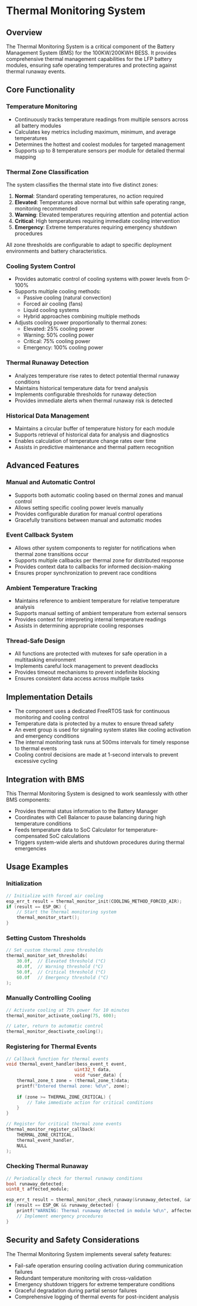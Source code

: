 # Thermal Monitoring System

## Overview

The Thermal Monitoring System is a critical component of the Battery Management System (BMS) for the 100KW/200KWH BESS. It provides comprehensive thermal management capabilities for the LFP battery modules, ensuring safe operating temperatures and protecting against thermal runaway events.

## Core Functionality

### Temperature Monitoring

- Continuously tracks temperature readings from multiple sensors across all battery modules
- Calculates key metrics including maximum, minimum, and average temperatures
- Determines the hottest and coolest modules for targeted management
- Supports up to 8 temperature sensors per module for detailed thermal mapping

### Thermal Zone Classification

The system classifies the thermal state into five distinct zones:

1. **Normal**: Standard operating temperatures, no action required
2. **Elevated**: Temperatures above normal but within safe operating range, monitoring recommended
3. **Warning**: Elevated temperatures requiring attention and potential action
4. **Critical**: High temperatures requiring immediate cooling intervention
5. **Emergency**: Extreme temperatures requiring emergency shutdown procedures

All zone thresholds are configurable to adapt to specific deployment environments and battery characteristics.

### Cooling System Control

- Provides automatic control of cooling systems with power levels from 0-100%
- Supports multiple cooling methods:
  - Passive cooling (natural convection)
  - Forced air cooling (fans)
  - Liquid cooling systems
  - Hybrid approaches combining multiple methods
- Adjusts cooling power proportionally to thermal zones:
  - Elevated: 25% cooling power
  - Warning: 50% cooling power
  - Critical: 75% cooling power
  - Emergency: 100% cooling power

### Thermal Runaway Detection

- Analyzes temperature rise rates to detect potential thermal runaway conditions
- Maintains historical temperature data for trend analysis
- Implements configurable thresholds for runaway detection
- Provides immediate alerts when thermal runaway risk is detected

### Historical Data Management

- Maintains a circular buffer of temperature history for each module
- Supports retrieval of historical data for analysis and diagnostics
- Enables calculation of temperature change rates over time
- Assists in predictive maintenance and thermal pattern recognition

## Advanced Features

### Manual and Automatic Control

- Supports both automatic cooling based on thermal zones and manual control
- Allows setting specific cooling power levels manually
- Provides configurable duration for manual control operations
- Gracefully transitions between manual and automatic modes

### Event Callback System

- Allows other system components to register for notifications when thermal zone transitions occur
- Supports multiple callbacks per thermal zone for distributed response
- Provides context data to callbacks for informed decision-making
- Ensures proper synchronization to prevent race conditions

### Ambient Temperature Tracking

- Maintains reference to ambient temperature for relative temperature analysis
- Supports manual setting of ambient temperature from external sensors
- Provides context for interpreting internal temperature readings
- Assists in determining appropriate cooling responses

### Thread-Safe Design

- All functions are protected with mutexes for safe operation in a multitasking environment
- Implements careful lock management to prevent deadlocks
- Provides timeout mechanisms to prevent indefinite blocking
- Ensures consistent data access across multiple tasks

## Implementation Details

- The component uses a dedicated FreeRTOS task for continuous monitoring and cooling control
- Temperature data is protected by a mutex to ensure thread safety
- An event group is used for signaling system states like cooling activation and emergency conditions
- The internal monitoring task runs at 500ms intervals for timely response to thermal events
- Cooling control decisions are made at 1-second intervals to prevent excessive cycling

## Integration with BMS

This Thermal Monitoring System is designed to work seamlessly with other BMS components:

- Provides thermal status information to the Battery Manager
- Coordinates with Cell Balancer to pause balancing during high temperature conditions
- Feeds temperature data to SoC Calculator for temperature-compensated SoC calculations
- Triggers system-wide alerts and shutdown procedures during thermal emergencies

## Usage Examples

### Initialization

```c
// Initialize with forced air cooling
esp_err_t result = thermal_monitor_init(COOLING_METHOD_FORCED_AIR);
if (result == ESP_OK) {
    // Start the thermal monitoring system
    thermal_monitor_start();
}
```

### Setting Custom Thresholds

```c
// Set custom thermal zone thresholds
thermal_monitor_set_thresholds(
    30.0f,  // Elevated threshold (°C)
    40.0f,  // Warning threshold (°C)
    50.0f,  // Critical threshold (°C)
    60.0f   // Emergency threshold (°C)
);
```

### Manually Controlling Cooling

```c
// Activate cooling at 75% power for 10 minutes
thermal_monitor_activate_cooling(75, 600);

// Later, return to automatic control
thermal_monitor_deactivate_cooling();
```

### Registering for Thermal Events

```c
// Callback function for thermal events
void thermal_event_handler(bess_event_t event, 
                          uint32_t data, 
                          void *user_data) {
    thermal_zone_t zone = (thermal_zone_t)data;
    printf("Entered thermal zone: %d\n", zone);
    
    if (zone >= THERMAL_ZONE_CRITICAL) {
        // Take immediate action for critical conditions
    }
}

// Register for critical thermal zone events
thermal_monitor_register_callback(
    THERMAL_ZONE_CRITICAL,
    thermal_event_handler,
    NULL
);
```

### Checking Thermal Runaway

```c
// Periodically check for thermal runaway conditions
bool runaway_detected;
uint8_t affected_module;

esp_err_t result = thermal_monitor_check_runaway(&runaway_detected, &affected_module);
if (result == ESP_OK && runaway_detected) {
    printf("WARNING: Thermal runaway detected in module %d\n", affected_module);
    // Implement emergency procedures
}
```

## Security and Safety Considerations

The Thermal Monitoring System implements several safety features:

- Fail-safe operation ensuring cooling activation during communication failures
- Redundant temperature monitoring with cross-validation
- Emergency shutdown triggers for extreme temperature conditions
- Graceful degradation during partial sensor failures
- Comprehensive logging of thermal events for post-incident analysis
